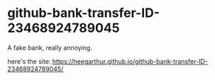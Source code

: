 # github-bank-transfer-ID-23468924789045
A fake bank, really annoying. 

here's the site: https://heegarthur.github.io/github-bank-transfer-ID-23468924789045/
